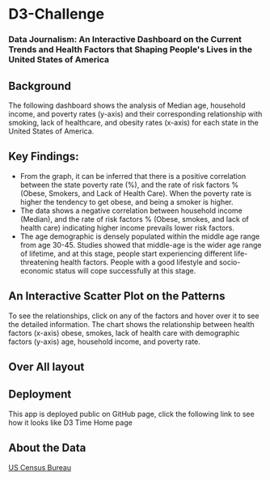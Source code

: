 # D3-Challenge

### Data Journalism: An Interactive Dashboard on the Current Trends and Health Factors that Shaping People's Lives in the United States of America

## Background
The following dashboard shows the analysis of Median age, household income, and poverty rates (y-axis) and their corresponding relationship with smoking, lack of healthcare, and obesity rates (x-axis) for each state in the United States of America.

## Key Findings:
- From the graph, it can be inferred that there is a positive correlation between the state poverty rate (%), and the rate of risk factors % (Obese, Smokers, and Lack of Health Care). When the poverty rate is higher the tendency to get obese, and being a smoker is higher.
- The data shows a negative correlation between household income (Median), and the rate of risk factors % (Obese, smokes, and lack of health care) indicating higher income prevails lower risk factors.
- The age demographic is densely populated within the middle age range from age 30-45. Studies showed that middle-age is the wider age range of lifetime, and at this stage, people start experiencing different life-threatening health factors. People with a good lifestyle and socio-economic status will cope successfully at this stage.

## An Interactive Scatter Plot on the Patterns
To see the relationships, click on any of the factors and hover over it to see the detailed information. The chart shows the relationship between health factors (x-axis) obese, smokes, lack of health care with demographic factors (y-axis) age, household income, and poverty rate.

## Over All layout

## Deployment
This app is deployed public on GitHub page, click the following link to see how it looks like D3 Time Home page

## About the Data
[US Census Bureau](https://data.census.gov/cedsci/profile?g=0100000US)
